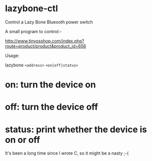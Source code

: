 lazybone-ctl
============

Control a Lazy Bone Blueooth power switch

A small program to control:-

http://www.tinyosshop.com/index.php?route=product/product&product_id=656

Usage:

lazybone ``<address>`` ``<on|off|status>``

# on:     turn the device on  
# off:    turn the device off  
# status: print whether the device is on or off  

It's been a long time since I wrote C, so it might be a nasty ;-(

